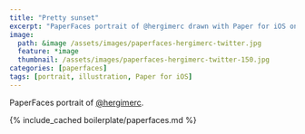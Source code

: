 ```yaml
---
title: "Pretty sunset"
excerpt: "PaperFaces portrait of @hergimerc drawn with Paper for iOS on an iPad."
image: 
  path: &image /assets/images/paperfaces-hergimerc-twitter.jpg 
  feature: *image
  thumbnail: /assets/images/paperfaces-hergimerc-twitter-150.jpg
categories: [paperfaces]
tags: [portrait, illustration, Paper for iOS]
---
```


PaperFaces portrait of [@hergimerc](https://twitter.com/hergimerc).

{% include_cached boilerplate/paperfaces.md %}
